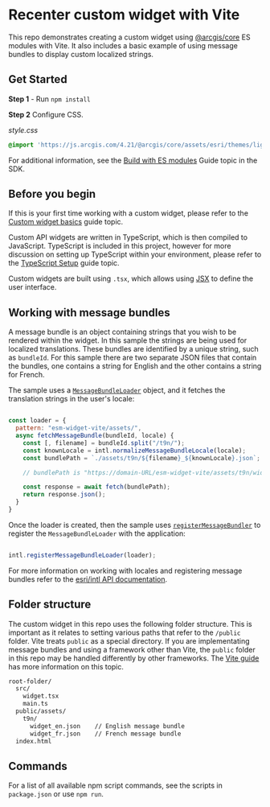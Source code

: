 # Recenter custom widget with Vite

This repo demonstrates creating a custom widget using [@arcgis/core](https://www.npmjs.com/package/@arcgis/core) ES modules with Vite. It also includes a basic example of using message bundles to display custom localized strings. 

## Get Started

**Step 1** - Run `npm install`

**Step 2** Configure CSS. 

*style.css*

```css
@import 'https://js.arcgis.com/4.21/@arcgis/core/assets/esri/themes/light/main.css';
```

For additional information, see the [Build with ES modules](https://developers.arcgis.com/javascript/latest/es-modules/) Guide topic in the SDK.

## Before you begin

If this is your first time working with a custom widget, please refer to the [Custom widget basics](https://developers.arcgis.com/javascript/latest/custom-widget/) guide topic. 

Custom API widgets are written in TypeScript, which is then compiled to JavaScript. TypeScript is included in this project, however for more discussion on setting up TypeScript within your environment, please refer to the [TypeScript Setup](https://developers.arcgis.com/javascript/latest/typescript-setup/) guide topic.

Custom widgets are built using `.tsx`, which allows using [JSX](https://www.typescriptlang.org/docs/handbook/jsx.html) to define the user interface.

## Working with message bundles

A message bundle is an object containing strings that you wish to be rendered within the widget. In this sample the strings are being used for localized translations. These bundles are identified by a unique string, such as `bundleId`. For this sample there are two separate JSON files that contain the bundles, one contains a string for English and the other contains a string for French. 

The sample uses a [`MessageBundleLoader`](https://developers.arcgis.com/javascript/latest/api-reference/esri-intl.html#MessageBundleLoader) object, and it fetches the translation strings in the user's locale:

```js

const loader = {
  pattern: "esm-widget-vite/assets/",
  async fetchMessageBundle(bundleId, locale) {
    const [, filename] = bundleId.split("/t9n/");
    const knownLocale = intl.normalizeMessageBundleLocale(locale);
    const bundlePath = `./assets/t9n/${filename}_${knownLocale}.json`;

    // bundlePath is "https://domain-URL/esm-widget-vite/assets/t9n/widget_<locale>.json"

    const response = await fetch(bundlePath);
    return response.json();
  }
}
```

Once the loader is created, then the sample uses [`registerMessageBundler`](https://developers.arcgis.com/javascript/latest/api-reference/esri-intl.html#registerMessageBundleLoader) to register the `MessageBundleLoader` with the application:

```js

intl.registerMessageBundleLoader(loader);
```

For more information on working with locales and registering message bundles refer to the [esri/intl API documentation](https://developers.arcgis.com/javascript/latest/api-reference/esri-intl.html).

## Folder structure

The custom widget in this repo uses the following folder structure. This is important as it relates to setting various paths that refer to the `/public` folder. Vite treats `public` as a special directory. If you are implementating message bundles and using a framework other than Vite, the `public` folder in this repo may be handled differently by other frameworks. The [Vite guide](https://vitejs.dev/guide/assets.html#the-public-directory) has more information on this topic.

```sh
root-folder/
  src/
    widget.tsx 
    main.ts
  public/assets/
    t9n/
      widget_en.json    // English message bundle
      widget_fr.json    // French message bundle
  index.html
```

## Commands

For a list of all available npm script commands, see the scripts in `package.json` or use `npm run`.